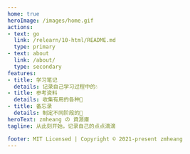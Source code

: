 ```yaml
---
home: true
heroImage: /images/home.gif
actions:
- text: go
  link: /relearn/10-html/README.md
  type: primary
- text: about
  link: /about/
  type: secondary
features:
- title: 学习笔记
  details: 记录自己学习过程中的💧
- title: 参考资料
  details: 收集有用的各种📖
- title: 备忘录
  details: 制定不同阶段的🚩
heroText: zmheang の 資源庫
tagline: 从此刻开始，记录自己的点点滴滴

footer: MIT Licensed | Copyright © 2021-present zmheang
---
```


[comment]: <> (<span class=home-text>Welcome <strong>stranger</strong></span>)



